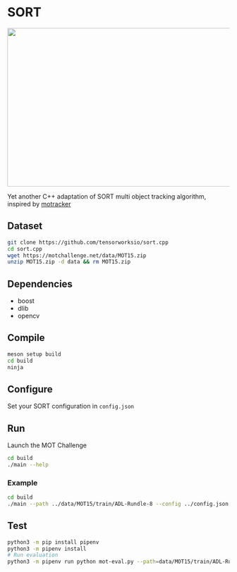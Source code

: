 # SORT

<img src="https://github.com/tensorworksio/sort.cpp/blob/master/docs/output.gif" width="640" height="360"/>

Yet another C++ adaptation of SORT multi object tracking algorithm, inspired by [motracker](https://github.com/adipandas/multi-object-tracker/tree/master) 

## Dataset

```bash
git clone https://github.com/tensorworksio/sort.cpp
cd sort.cpp
wget https://motchallenge.net/data/MOT15.zip
unzip MOT15.zip -d data && rm MOT15.zip
```

## Dependencies

- boost
- dlib
- opencv

## Compile

```bash
meson setup build
cd build
ninja
```
## Configure
Set your SORT configuration in `config.json`

## Run
Launch the MOT Challenge

```bash
cd build
./main --help
```

### Example

```bash
cd build
./main --path ../data/MOT15/train/ADL-Rundle-8 --config ../config.json --display --gt --save
```

## Test
```bash
python3 -m pip install pipenv
python3 -m pipenv install
# Run evaluation
python3 -m pipenv run python mot-eval.py --path=data/MOT15/train/ADL-Rundle-8
```
